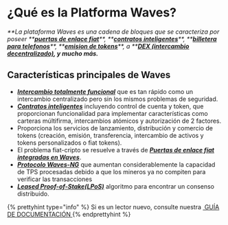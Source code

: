 # ¿Qué es la Platforma Waves?

_**La plataforma Waves es una cadena de bloques que se caracteriza por poseer **_[_**puertas de enlace fiat**_](/waves-client/wallet-management.md)_**, **_[_**contratos inteligentes**_](/technical-details/waves-contracts-language-description.md)_**, **_[_**billetera para telefonos**_](/waves-client/mobile-apps.md)_**, **_[_**emision de tokens**_](/waves-client/assets-management.md)_**, a **_[_**DEX \(intercambio decentralizado\)**_](/waves-client/waves-dex.md)_**, y mucho más.**_

## Características principales de Waves

* [_**Intercambio totalmente funcional**_](/platform-features/decentralized-cryptocurrency-exchange-dex.md) que es tan rápido como un intercambio centralizado pero sin los mismos problemas de seguridad.
* [_**Contratos inteligentes**_](/technical-details/waves-contracts-language-description.md) incluyendo control de cuenta y token, que proporcionan funcionalidad para implementar características como carteras múltifirma, intercambios atómicos y autorización de 2 factores.
* Proporciona los servicios de lanzamiento, distribución y comercio de tokens \(creación, emisión, transferencia, intercambio de activos y tokens personalizados o fiat tokens\).
* El problema fiat-cripto se resuelve a través de [_**Puertas de enlace fiat integradas en Waves**_](/waves-client/wallet-management.md).
* [_**Protocolo Waves-NG**_](/platform-features/waves-ng-protocol.md) que aumentan considerablemente la capacidad de TPS procesadas debido a que los mineros ya no compiten para verificar las transacciones
* [_**Leased Proof-of-Stake\(LPoS\)**_](/platform-features/leased-proof-of-stake-lpos.md) algoritmo para encontrar un consenso distribuido.


{% prettyhint type="info" %} Si es un lector nuevo, consulte nuestra <a href="/overview/how-to-use-this-guide.md"> &nbsp;GUÍA DE DOCUMENTACIÓN </a> {% endprettyhint %}
